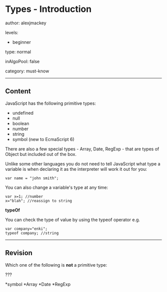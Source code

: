 # Types - Introduction
author: alexjmackey

levels:

  - beginner

type: normal

inAlgoPool: false

category: must-know

---
## Content

JavaScript has the following primitive types:

- undefined
- null
- boolean
- number
- string
- symbol (new to EcmaScript 6)

There are also a few special types - Array, Date, RegExp - that are types of Object but included out of the box.

Unlike some other languages you do not need to tell JavaScript what type a variable is when declaring it as the interpreter will work it out for you:
```
var name = "john smith";
```

You can also change a variable's type at any time:
```
var x=1; //number
x="blah"; //reassign to string
```

**typeOf**

You can check the type of value by using the typeof operator e.g.
```
var company="enki";
typeof company; //string
```

---
## Revision

Which one of the following is **not** a primitive type:

???

*symbol
*Array
*Date
*RegExp